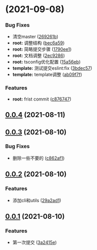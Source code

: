 # [](https://github.com/xiaokyo/lerna-packages-boilerplate/compare/v0.0.4...v) (2021-09-08)


### Bug Fixes

* 清空master ([269261b](https://github.com/xiaokyo/lerna-packages-boilerplate/commit/269261b6dc040ce9cc4a29a581b9a6dc875f7cf7))
* **root:** 调整结构 ([bec6a59](https://github.com/xiaokyo/lerna-packages-boilerplate/commit/bec6a59c3d45be52e9fda98fc41e9a5fcb3f9afa))
* **root:** 简略提交步骤 ([1790ee1](https://github.com/xiaokyo/lerna-packages-boilerplate/commit/1790ee1191900e1346adb1379463e052ae1df649))
* **root:** 文档调整 ([2ec9286](https://github.com/xiaokyo/lerna-packages-boilerplate/commit/2ec928602f47dd6bf6c36b996b87bfbbbc222af7))
* **root:** tsconfig优化配置 ([15a56eb](https://github.com/xiaokyo/lerna-packages-boilerplate/commit/15a56eb529b48624d53c3dd9c2cafd33fc7e19a2))
* **template:** 测试提交eslint:fix ([3bdec57](https://github.com/xiaokyo/lerna-packages-boilerplate/commit/3bdec57b093090b65de12e2df0612428bd69c844))
* **template:** template调整 ([ab09f7f](https://github.com/xiaokyo/lerna-packages-boilerplate/commit/ab09f7fbc6665f4baeafeaa74ec6ba1a7d26f7ef))


### Features

* **root:** frist commit ([c876747](https://github.com/xiaokyo/lerna-packages-boilerplate/commit/c8767471406bc78692905562ffdc9cdd879ac04d))



## [0.0.4](https://github.com/xiaokyo/lerna-packages-boilerplate/compare/v0.0.3...v0.0.4) (2021-08-11)



## [0.0.3](https://github.com/xiaokyo/lerna-packages-boilerplate/compare/v0.0.2...v0.0.3) (2021-08-10)


### Bug Fixes

* 删除一些不要的 ([c862af1](https://github.com/xiaokyo/lerna-packages-boilerplate/commit/c862af175968728b607318ab1e21feeaa575c71e))



## [0.0.2](https://github.com/xiaokyo/lerna-packages-boilerplate/compare/v0.0.1...v0.0.2) (2021-08-10)


### Features

* 添加cli和utils ([29a2ad1](https://github.com/xiaokyo/lerna-packages-boilerplate/commit/29a2ad18fdb3acaf3fda14576d0401c242bd7b1c))



## [0.0.1](https://github.com/xiaokyo/lerna-packages-boilerplate/compare/3a2415e984c3dffcf34b9d955e437c92f12e78f8...v0.0.1) (2021-08-10)


### Features

* 第一次提交 ([3a2415e](https://github.com/xiaokyo/lerna-packages-boilerplate/commit/3a2415e984c3dffcf34b9d955e437c92f12e78f8))



